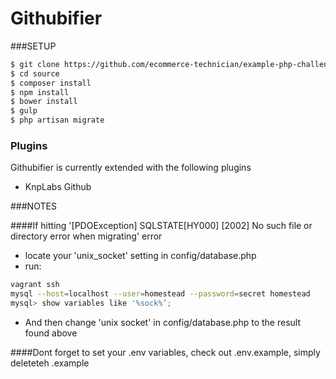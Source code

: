 # Githubifier

###SETUP
```sh
$ git clone https://github.com/ecommerce-technician/example-php-challenge/tree/picmonic source
$ cd source
$ composer install
$ npm install
$ bower install
$ gulp
$ php artisan migrate
```

### Plugins

Githubifier is currently extended with the following plugins

* KnpLabs Github

###NOTES

####If hitting '[PDOException] SQLSTATE[HY000] [2002] No such file or directory error when migrating' error
* locate your 'unix_socket' setting in config/database.php
* run:
```sh
vagrant ssh
mysql --host=localhost --user=homestead --password=secret homestead
mysql> show variables like '%sock%’;
```
* And then change 'unix socket' in config/database.php to the result found above

####Dont forget to set your .env variables, check out .env.example, simply deleteteh .example